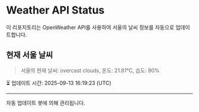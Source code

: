 
# Weather API Status

이 리포지토리는 OpenWeather API를 사용하여 서울의 날씨 정보를 자동으로 업데이트합니다.

## 현재 서울 날씨
> 서울의 현재 날씨: overcast clouds, 온도: 21.81°C, 습도: 90%

⏳ 업데이트 시간: 2025-09-13 16:19:23 (UTC)

---
자동 업데이트 봇에 의해 관리됩니다.
